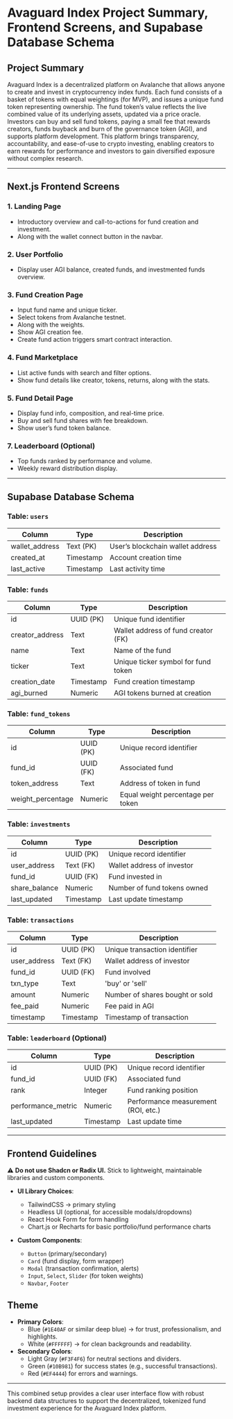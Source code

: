 # Avaguard Index Project Summary, Frontend Screens, and Supabase Database Schema

## Project Summary
Avaguard Index is a decentralized platform on Avalanche that allows anyone to create and invest in cryptocurrency index funds. Each fund consists of a basket of tokens with equal weightings (for MVP), and issues a unique fund token representing ownership. The fund token’s value reflects the live combined value of its underlying assets, updated via a price oracle. Investors can buy and sell fund tokens, paying a small fee that rewards creators, funds buyback and burn of the governance token (AGI), and supports platform development. This platform brings transparency, accountability, and ease-of-use to crypto investing, enabling creators to earn rewards for performance and investors to gain diversified exposure without complex research.

---

## Next.js Frontend Screens

### 1. Landing Page
- Introductory overview and call-to-actions for fund creation and investment.
- Along with the wallet connect button in the navbar.

### 2. User Portfolio
- Display user AGI balance, created funds, and investmented funds overview.

### 3. Fund Creation Page
- Input fund name and unique ticker.
- Select tokens from Avalanche testnet.
- Along with the weights.
- Show AGI creation fee.
- Create fund action triggers smart contract interaction.

### 4. Fund Marketplace
- List active funds with search and filter options.
- Show fund details like creator, tokens, returns, along with the stats.

### 5. Fund Detail Page
- Display fund info, composition, and real-time price.
- Buy and sell fund shares with fee breakdown.
- Show user’s fund token balance.

### 7. Leaderboard (Optional)
- Top funds ranked by performance and volume.
- Weekly reward distribution display.

---

## Supabase Database Schema

### Table: `users`
| Column           | Type          | Description                           |
|------------------|---------------|-------------------------------------|
| wallet_address   | Text (PK)     | User’s blockchain wallet address    |
| created_at       | Timestamp     | Account creation time                |
| last_active      | Timestamp     | Last activity time                   |

### Table: `funds`
| Column           | Type          | Description                          |
|------------------|---------------|--------------------------------------|
| id               | UUID (PK)     | Unique fund identifier               |
| creator_address  | Text          | Wallet address of fund creator (FK) |
| name             | Text          | Name of the fund                    |
| ticker           | Text          | Unique ticker symbol for fund token |
| creation_date    | Timestamp     | Fund creation timestamp             |
| agi_burned       | Numeric       | AGI tokens burned at creation       |

### Table: `fund_tokens`
| Column           | Type          | Description                          |
|------------------|---------------|------------------------------------|
| id               | UUID (PK)    | Unique record identifier             |
| fund_id          | UUID (FK)    | Associated fund                     |
| token_address    | Text          | Address of token in fund             |
| weight_percentage| Numeric       | Equal weight percentage per token   |

### Table: `investments`
| Column           | Type          | Description                          |
|------------------|---------------|------------------------------------|
| id               | UUID (PK)    | Unique record identifier             |
| user_address     | Text (FK)    | Wallet address of investor           |
| fund_id          | UUID (FK)    | Fund invested in                    |
| share_balance    | Numeric       | Number of fund tokens owned          |
| last_updated     | Timestamp     | Last update timestamp                |

### Table: `transactions`
| Column           | Type          | Description                          |
|------------------|---------------|------------------------------------|
| id               | UUID (PK)    | Unique transaction identifier       |
| user_address     | Text (FK)    | Wallet address of investor           |
| fund_id          | UUID (FK)    | Fund involved                      |
| txn_type         | Text         | 'buy' or 'sell'                     |
| amount           | Numeric       | Number of shares bought or sold     |
| fee_paid         | Numeric       | Fee paid in AGI                     |
| timestamp        | Timestamp     | Timestamp of transaction            |

### Table: `leaderboard` (Optional)
| Column           | Type          | Description                          |
|------------------|---------------|------------------------------------|
| id               | UUID (PK)    | Unique record identifier             |
| fund_id          | UUID (FK)    | Associated fund                     |
| rank             | Integer      | Fund ranking position                |
| performance_metric| Numeric       | Performance measurement (ROI, etc.) |
| last_updated     | Timestamp     | Last update time                    |

---
## Frontend Guidelines

⚠️ **Do not use Shadcn or Radix UI.** Stick to lightweight, maintainable libraries and custom components.

- **UI Library Choices**:
  - TailwindCSS → primary styling
  - Headless UI (optional, for accessible modals/dropdowns)
  - React Hook Form for form handling
  - Chart.js or Recharts for basic portfolio/fund performance charts

- **Custom Components**:
  - `Button` (primary/secondary)
  - `Card` (fund display, form wrapper)
  - `Modal` (transaction confirmation, alerts)
  - `Input`, `Select`, `Slider` (for token weights)
  - `Navbar`, `Footer`

## Theme 

- **Primary Colors**:  
  - Blue (`#1E40AF` or similar deep blue) → for trust, professionalism, and highlights.  
  - White (`#FFFFFF`) → for clean backgrounds and readability.  
- **Secondary Colors**:  
  - Light Gray (`#F3F4F6`) for neutral sections and dividers.  
  - Green (`#10B981`) for success states (e.g., successful transactions).  
  - Red (`#EF4444`) for errors and warnings.

---

This combined setup provides a clear user interface flow with robust backend data structures to support the decentralized, tokenized fund investment experience for the Avaguard Index platform.